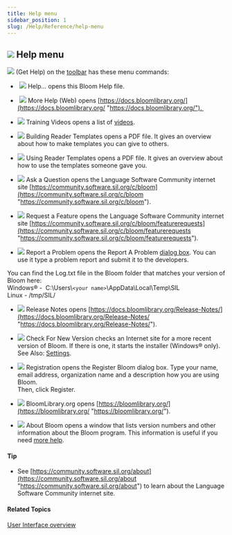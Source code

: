```yaml
---
title: Help menu
sidebar_position: 1
slug: /Help/Reference/help-menu
---
```


## ![](/ref-docs-assets/images/User_Interface/Toolbar/HelpButtonBW.png) Help menu

![](/ref-docs-assets/images/User_Interface/Toolbar/HelpButton.png) (Get Help) on the [toolbar](../Toolbar/Toolbars_overview.md) has these menu commands:

-    ![](/ref-docs-assets/images/User_Interface/Help_menu/HelpIcon.png) Help... opens this Bloom Help file.
    
-    ![](/ref-docs-assets/images/User_Interface/Help_menu/HelpIcon.png) More Help (Web) opens [https://docs.bloomlibrary.org/](https://docs.bloomlibrary.org/ "https://docs.bloomlibrary.org/"). 
    
-    ![](/ref-docs-assets/images/User_Interface/Help_menu/VideoIcon.png) Training Videos opens a list of [videos](../../FAQ/Instructional_Videos.md).
    
-    ![](/ref-docs-assets/images/User_Interface/Help_menu/PDFsymbol.png) Building Reader Templates opens a PDF file. It gives an overview about how to make templates you can give to others.
    
-    ![](/ref-docs-assets/images/User_Interface/Help_menu/PDFsymbol.png) Using Reader Templates opens a PDF file. It gives an overview about how to use the templates someone gave you.
    
-   ![](/ref-docs-assets/images/User_Interface/Help_menu/QuestionFeature.png) Ask a Question opens the Language Software Community internet site [https://community.software.sil.org/c/bloom](https://community.software.sil.org/c/bloom "https://community.software.sil.org/c/bloom").
    
-   ![](/ref-docs-assets/images/User_Interface/Help_menu/QuestionFeature.png) Request a Feature opens the Language Software Community internet site [https://community.software.sil.org/c/bloom/featurerequests](https://community.software.sil.org/c/bloom/featurerequests "https://community.software.sil.org/c/bloom/featurerequests").
    
-    ![](/ref-docs-assets/images/User_Interface/Help_menu/ReportProblem.png) Report a Problem opens the Report A Problem [dialog box](../Dialog_boxes/Report_A_Problem_dialog_box.md). You can use it type a problem report and submit it to the developers.
    

You can find the Log.txt file in the Bloom folder that matches your version of Bloom here:  
Windows® -  C:\\Users\\`<your name>`\\AppData\\Local\\Temp\\SIL  
Linux - /tmp/SIL/

-    ![](/ref-docs-assets/images/User_Interface/Help_menu/NoICON.png) Release Notes opens [https://docs.bloomlibrary.org/Release-Notes/](https://docs.bloomlibrary.org/Release-Notes/ "https://docs.bloomlibrary.org/Release-Notes/").
    
-    ![](/ref-docs-assets/images/User_Interface/Help_menu/NoICON.png) Check For New Version checks an Internet site for a more recent version of Bloom. If there is one, it starts the installer (Windows® only). See Also: [Settings](../Dialog_boxes/Settings_dialog_box.md).
    
-    ![](/ref-docs-assets/images/User_Interface/Help_menu/NoICON.png) Registration opens the Register Bloom dialog box. Type your name, email address, organization name and a description how you are using Bloom.  
    Then, click Register.
    
-    ![](/ref-docs-assets/images/User_Interface/Help_menu/QuestionFeature.png) BloomLibrary.org opens [https://bloomlibrary.org/](https://bloomlibrary.org/ "https://bloomlibrary.org/").
    
-    ![](/ref-docs-assets/images/User_Interface/Help_menu/NoICON.png) About Bloom opens a window that lists version numbers and other information about the Bloom program. This information is useful if you need [more help](../../Overview/Get_More_Help.md).
    

#### Tip

-   See [https://community.software.sil.org/about](https://community.software.sil.org/about "https://community.software.sil.org/about") to learn about the Language Software Community internet site.
    

#### Related Topics

[User Interface overview](../User_Interface_overview.md)